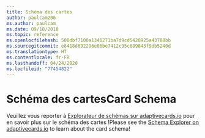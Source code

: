 ```yaml
---
title: Schéma des cartes
author: paulcam206
ms.author: paulcam
ms.date: 09/18/2018
ms.topic: reference
ms.openlocfilehash: 508dbf7100a1346271ba7d9cd5420925a43788bb
ms.sourcegitcommit: e6418d692296e06be7412c95c689843f9db5240d
ms.translationtype: HT
ms.contentlocale: fr-FR
ms.lasthandoff: 04/24/2020
ms.locfileid: "77454822"
---
```

# <a name="card-schema"></a><span data-ttu-id="9a8a9-102">Schéma des cartes</span><span class="sxs-lookup"><span data-stu-id="9a8a9-102">Card Schema</span></span>

<span data-ttu-id="9a8a9-103">Veuillez vous reporter à [Explorateur de schémas sur adaptivecards.io](https://adaptivecards.io/explorer/) pour en savoir plus sur le schéma des cartes !</span><span class="sxs-lookup"><span data-stu-id="9a8a9-103">Please see the [Schema Explorer on adaptivecards.io](https://adaptivecards.io/explorer/) to learn about the card schema!</span></span>